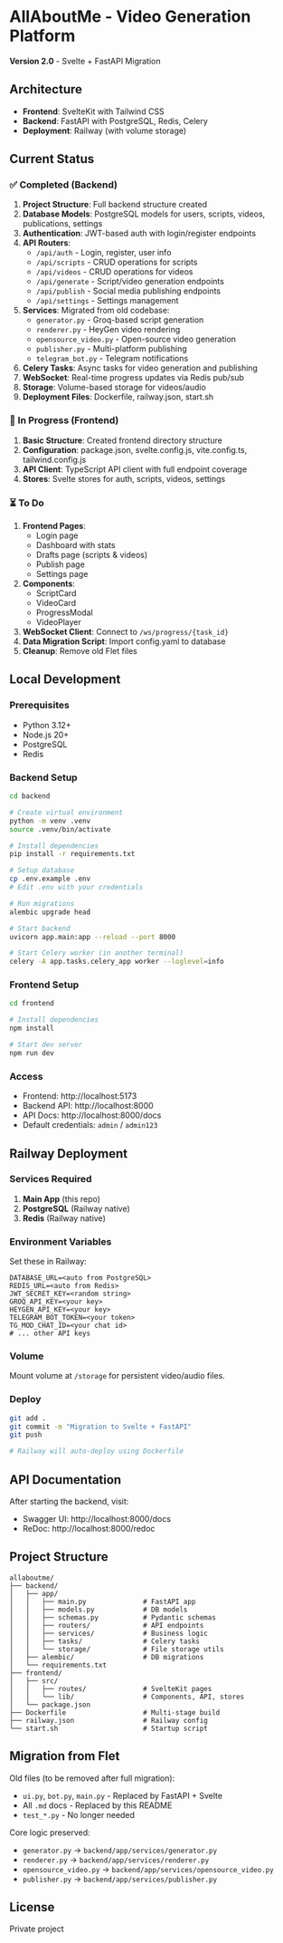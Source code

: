 # AllAboutMe - Video Generation Platform

**Version 2.0** - Svelte + FastAPI Migration

## Architecture

- **Frontend**: SvelteKit with Tailwind CSS
- **Backend**: FastAPI with PostgreSQL, Redis, Celery
- **Deployment**: Railway (with volume storage)

## Current Status

### ✅ Completed (Backend)

1. **Project Structure**: Full backend structure created
2. **Database Models**: PostgreSQL models for users, scripts, videos, publications, settings
3. **Authentication**: JWT-based auth with login/register endpoints
4. **API Routers**:
   - `/api/auth` - Login, register, user info
   - `/api/scripts` - CRUD operations for scripts
   - `/api/videos` - CRUD operations for videos
   - `/api/generate` - Script/video generation endpoints
   - `/api/publish` - Social media publishing endpoints
   - `/api/settings` - Settings management
5. **Services**: Migrated from old codebase:
   - `generator.py` - Groq-based script generation
   - `renderer.py` - HeyGen video rendering
   - `opensource_video.py` - Open-source video generation
   - `publisher.py` - Multi-platform publishing
   - `telegram_bot.py` - Telegram notifications
6. **Celery Tasks**: Async tasks for video generation and publishing
7. **WebSocket**: Real-time progress updates via Redis pub/sub
8. **Storage**: Volume-based storage for videos/audio
9. **Deployment Files**: Dockerfile, railway.json, start.sh

### 🚧 In Progress (Frontend)

1. **Basic Structure**: Created frontend directory structure
2. **Configuration**: package.json, svelte.config.js, vite.config.ts, tailwind.config.js
3. **API Client**: TypeScript API client with full endpoint coverage
4. **Stores**: Svelte stores for auth, scripts, videos, settings

### ⏳ To Do

1. **Frontend Pages**:
   - Login page
   - Dashboard with stats
   - Drafts page (scripts & videos)
   - Publish page
   - Settings page
2. **Components**:
   - ScriptCard
   - VideoCard
   - ProgressModal
   - VideoPlayer
3. **WebSocket Client**: Connect to `/ws/progress/{task_id}`
4. **Data Migration Script**: Import config.yaml to database
5. **Cleanup**: Remove old Flet files

## Local Development

### Prerequisites

- Python 3.12+
- Node.js 20+
- PostgreSQL
- Redis

### Backend Setup

```bash
cd backend

# Create virtual environment
python -m venv .venv
source .venv/bin/activate

# Install dependencies
pip install -r requirements.txt

# Setup database
cp .env.example .env
# Edit .env with your credentials

# Run migrations
alembic upgrade head

# Start backend
uvicorn app.main:app --reload --port 8000

# Start Celery worker (in another terminal)
celery -A app.tasks.celery_app worker --loglevel=info
```

### Frontend Setup

```bash
cd frontend

# Install dependencies
npm install

# Start dev server
npm run dev
```

### Access

- Frontend: http://localhost:5173
- Backend API: http://localhost:8000
- API Docs: http://localhost:8000/docs
- Default credentials: `admin` / `admin123`

## Railway Deployment

### Services Required

1. **Main App** (this repo)
2. **PostgreSQL** (Railway native)
3. **Redis** (Railway native)

### Environment Variables

Set these in Railway:

```
DATABASE_URL=<auto from PostgreSQL>
REDIS_URL=<auto from Redis>
JWT_SECRET_KEY=<random string>
GROQ_API_KEY=<your key>
HEYGEN_API_KEY=<your key>
TELEGRAM_BOT_TOKEN=<your token>
TG_MOD_CHAT_ID=<your chat id>
# ... other API keys
```

### Volume

Mount volume at `/storage` for persistent video/audio files.

### Deploy

```bash
git add .
git commit -m "Migration to Svelte + FastAPI"
git push

# Railway will auto-deploy using Dockerfile
```

## API Documentation

After starting the backend, visit:
- Swagger UI: http://localhost:8000/docs
- ReDoc: http://localhost:8000/redoc

## Project Structure

```
allaboutme/
├── backend/
│   ├── app/
│   │   ├── main.py              # FastAPI app
│   │   ├── models.py            # DB models
│   │   ├── schemas.py           # Pydantic schemas
│   │   ├── routers/             # API endpoints
│   │   ├── services/            # Business logic
│   │   ├── tasks/               # Celery tasks
│   │   └── storage/             # File storage utils
│   ├── alembic/                 # DB migrations
│   └── requirements.txt
├── frontend/
│   ├── src/
│   │   ├── routes/              # SvelteKit pages
│   │   └── lib/                 # Components, API, stores
│   └── package.json
├── Dockerfile                   # Multi-stage build
├── railway.json                 # Railway config
└── start.sh                     # Startup script
```

## Migration from Flet

Old files (to be removed after full migration):
- `ui.py`, `bot.py`, `main.py` - Replaced by FastAPI + Svelte
- All `.md` docs - Replaced by this README
- `test_*.py` - No longer needed

Core logic preserved:
- `generator.py` → `backend/app/services/generator.py`
- `renderer.py` → `backend/app/services/renderer.py`
- `opensource_video.py` → `backend/app/services/opensource_video.py`
- `publisher.py` → `backend/app/services/publisher.py`

## License

Private project

